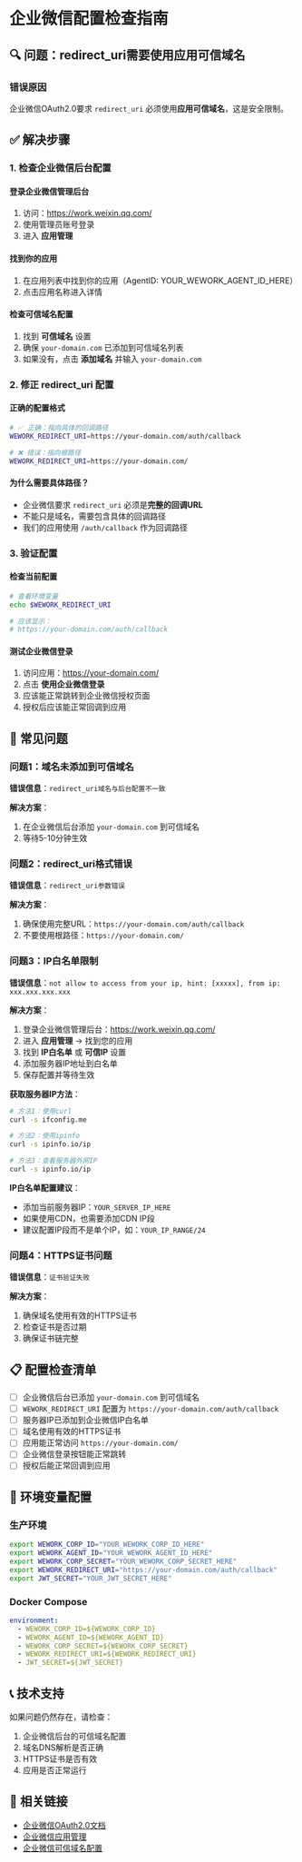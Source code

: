 # 企业微信配置检查指南

## 🔍 问题：redirect_uri需要使用应用可信域名

### 错误原因
企业微信OAuth2.0要求 `redirect_uri` 必须使用**应用可信域名**，这是安全限制。

## ✅ 解决步骤

### 1. 检查企业微信后台配置

#### 登录企业微信管理后台
1. 访问：https://work.weixin.qq.com/
2. 使用管理员账号登录
3. 进入 **应用管理**

#### 找到你的应用
1. 在应用列表中找到你的应用（AgentID: YOUR_WEWORK_AGENT_ID_HERE）
2. 点击应用名称进入详情

#### 检查可信域名配置
1. 找到 **可信域名** 设置
2. 确保 `your-domain.com` 已添加到可信域名列表
3. 如果没有，点击 **添加域名** 并输入 `your-domain.com`

### 2. 修正 redirect_uri 配置

#### 正确的配置格式
```bash
# ✅ 正确：指向具体的回调路径
WEWORK_REDIRECT_URI=https://your-domain.com/auth/callback

# ❌ 错误：指向根路径
WEWORK_REDIRECT_URI=https://your-domain.com/
```

#### 为什么需要具体路径？
- 企业微信要求 `redirect_uri` 必须是**完整的回调URL**
- 不能只是域名，需要包含具体的回调路径
- 我们的应用使用 `/auth/callback` 作为回调路径

### 3. 验证配置

#### 检查当前配置
```bash
# 查看环境变量
echo $WEWORK_REDIRECT_URI

# 应该显示：
# https://your-domain.com/auth/callback
```

#### 测试企业微信登录
1. 访问应用：https://your-domain.com/
2. 点击 **使用企业微信登录**
3. 应该能正常跳转到企业微信授权页面
4. 授权后应该能正常回调到应用

## 🚨 常见问题

### 问题1：域名未添加到可信域名
**错误信息**：`redirect_uri域名与后台配置不一致`

**解决方案**：
1. 在企业微信后台添加 `your-domain.com` 到可信域名
2. 等待5-10分钟生效

### 问题2：redirect_uri格式错误
**错误信息**：`redirect_uri参数错误`

**解决方案**：
1. 确保使用完整URL：`https://your-domain.com/auth/callback`
2. 不要使用根路径：`https://your-domain.com/`

### 问题3：IP白名单限制
**错误信息**：`not allow to access from your ip, hint: [xxxxx], from ip: xxx.xxx.xxx.xxx`

**解决方案**：
1. 登录企业微信管理后台：https://work.weixin.qq.com/
2. 进入 **应用管理** → 找到您的应用
3. 找到 **IP白名单** 或 **可信IP** 设置
4. 添加服务器IP地址到白名单
5. 保存配置并等待生效

**获取服务器IP方法**：
```bash
# 方法1：使用curl
curl -s ifconfig.me

# 方法2：使用ipinfo
curl -s ipinfo.io/ip

# 方法3：查看服务器外网IP
curl -s ipinfo.io/ip
```

**IP白名单配置建议**：
- 添加当前服务器IP：`YOUR_SERVER_IP_HERE`
- 如果使用CDN，也需要添加CDN IP段
- 建议配置IP段而不是单个IP，如：`YOUR_IP_RANGE/24`

### 问题4：HTTPS证书问题
**错误信息**：`证书验证失败`

**解决方案**：
1. 确保域名使用有效的HTTPS证书
2. 检查证书是否过期
3. 确保证书链完整

## 📋 配置检查清单

- [ ] 企业微信后台已添加 `your-domain.com` 到可信域名
- [ ] `WEWORK_REDIRECT_URI` 配置为 `https://your-domain.com/auth/callback`
- [ ] 服务器IP已添加到企业微信IP白名单
- [ ] 域名使用有效的HTTPS证书
- [ ] 应用能正常访问 `https://your-domain.com/`
- [ ] 企业微信登录按钮能正常跳转
- [ ] 授权后能正常回调到应用

## 🔧 环境变量配置

### 生产环境
```bash
export WEWORK_CORP_ID="YOUR_WEWORK_CORP_ID_HERE"
export WEWORK_AGENT_ID="YOUR_WEWORK_AGENT_ID_HERE"
export WEWORK_CORP_SECRET="YOUR_WEWORK_CORP_SECRET_HERE"
export WEWORK_REDIRECT_URI="https://your-domain.com/auth/callback"
export JWT_SECRET="YOUR_JWT_SECRET_HERE"
```

### Docker Compose
```yaml
environment:
  - WEWORK_CORP_ID=${WEWORK_CORP_ID}
  - WEWORK_AGENT_ID=${WEWORK_AGENT_ID}
  - WEWORK_CORP_SECRET=${WEWORK_CORP_SECRET}
  - WEWORK_REDIRECT_URI=${WEWORK_REDIRECT_URI}
  - JWT_SECRET=${JWT_SECRET}
```

## 📞 技术支持

如果问题仍然存在，请检查：
1. 企业微信后台的可信域名配置
2. 域名DNS解析是否正确
3. HTTPS证书是否有效
4. 应用是否正常运行

## 🔗 相关链接

- [企业微信OAuth2.0文档](https://developer.work.weixin.qq.com/document/path/91022)
- [企业微信应用管理](https://work.weixin.qq.com/wework_admin/frame#apps)
- [企业微信可信域名配置](https://developer.work.weixin.qq.com/document/path/91120)
